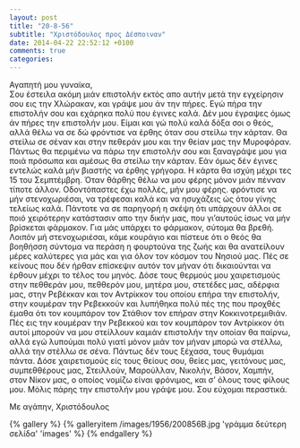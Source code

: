 ```yaml
---
layout: post
title: "20-8-56"
subtitle: "Χριστόδουλος προς Δέσποιναν"
date: 2014-04-22 22:52:12 +0100
comments: true
categories: 
---
```


Αγαπητή μου γυναίκα,<br/>
Σου έστειλα ακόμη μιάν επιστολήν εκτός απο αυτήν μετά την εγχείρησιν σου εις την Χλώρακαν, και γράψε μου άν την πήρες. Εγώ πήρα την επιστολήν σου και εχάρηκα πολύ που έγινες καλά. Δέν μου έγραψες όμως άν πήρες την επιστολήν μου. Είμαι και γώ πολύ καλά δόξα σοι ο θεός, αλλά θέλω να σε δώ φρόντισε να έρθης όταν σου στείλω την κάρταν. Θα στείλω σε σέναν και στην πεθεράν μου και την θείαν μας την Μυροφόραν. Πάντως θα περιμένω να πάρω την επιστολήν σου και ξαναγράψε μου για ποιά πρόσωπα και αμέσως θα στείλω την κάρταν. Εάν όμως δέν έγινες εντελώς καλά μήν βιαστής να έρθης γρήγορα. Η κάρτα θα ισχύη μέχρι τες 15 του Σεμπτέμβρη. Όταν θάρθης θέλω να μου φέρης μόνον μιάν πένναν τίποτε άλλον. Οδοντόπαστες έχω πολλές, μήν μου φέρης. φρόντισε να μήν στενοχωριέσαι, να τρέφεσαι καλά και να ησυχάζεις ώς ότου γίνης τελείως καλά. Πάντοτε να σε παρηγορή η σκέψη ότι υπάρχουν άλλοι σε ποιό χειρότερην κατάστασιν απο την δικήν μας, που γι’αυτούς ίσως να μήν βρίσκεται φάρμακον. Για μάς υπάρχει το φάρμακον, σύτομα θα βρεθή. Λοιπόν μή στενοχωριέσαι, κάμε κουράγιο και πίστευε ότι ο θεός θα βοηθήσση σύντομα να περάση η φουρτούνα της ζωής και θα ανατείλουν μέρες καλύτερες για μάς και για όλον τον κόσμον του Νησιού μας.
Πές σε κείνους που δέν ήρθαν επίσκεψιν αυτόν τον μήναν ότι δικαιούνται να έρθουν μέχρι το τέλος του μηνός.
Δόσε τους θερμούς μου χαιρετισμούς στην πεθθεράν μου, πεθθερόν μου, μητέρα μου, στετέδες μας, αδέρφια μας, στην Ρεβέκκαν και τον Αντρίκκον του οποίου επήρα την επιστολήν, στην κουμέραν την Ρεβεκκούν και λυπήθηκα πολύ πές της που προχθές έμαθα ότι τον κουμπάρον τον Στάθιον τον επήραν στην Κοκκινοτρεμιθιάν. Πές εις την κουμέραν την Ρεβεκκού και τον κουμπάρον τον Αντρίκκον ότι αυτοί μπορούν να μου στείλλουν καμιάν επιστολήν την οποίαν θα παίρνω, αλλά εγώ λυπούμαι πολύ γιατί μόνον μιάν τον μήναν μπορώ να στέλλω, αλλά την στέλλω σε σένα. Πάντως δέν τους ξέχασα, τους θυμάμαι πάντα. Δόσε χαιρετισμούς είς τους θείους σου, θείες μας, γειτόνους μας, συμπεθθέρους μας, Στειλλούν, Μαρούλλαν, Νικολήν, Βάσον, Χαμπήν, στον Νίκον μας, ο οποίος νομίζω είναι φρόνιμος, και σ’ όλους τους φίλους μου. Μόλις πάρης την επιστολήν μου γράψε μου. Σου εύχομαι περαστικά.

Με αγάπην, Χριστόδουλος

{% gallery %}
  {% galleryitem /images/1956/200856B.jpg 'γράμμα δεύτερη σελίδα' 'images' %}
{% endgallery %}
